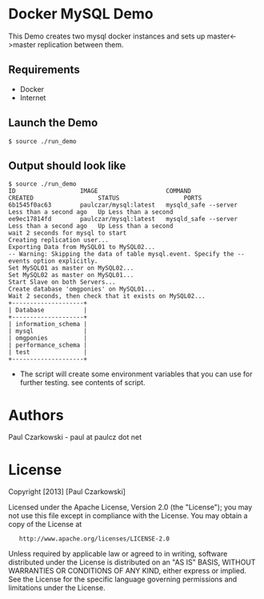 # Docker MySQL Demo

This Demo creates two mysql docker instances and sets up master<->master replication between them.

## Requirements

* Docker
* Internet

## Launch the Demo


```
$ source ./run_demo
```


## Output should look like

```
$ source ./run_demo
ID                  IMAGE                   COMMAND                CREATED                  STATUS                  PORTS
6b1545f0ac63        paulczar/mysql:latest   mysqld_safe --server   Less than a second ago   Up Less than a second                       
ee9ec17814fd        paulczar/mysql:latest   mysqld_safe --server   Less than a second ago   Up Less than a second                       
wait 2 seconds for mysql to start
Creating replication user...
Exporting Data from MySQL01 to MySQL02...
-- Warning: Skipping the data of table mysql.event. Specify the --events option explicitly.
Set MySQL01 as master on MySQL02...
Set MySQL02 as master on MySQL01...
Start Slave on both Servers...
Create database 'omgponies' on MySQL01...
Wait 2 seconds, then check that it exists on MySQL02...
+--------------------+
| Database           |
+--------------------+
| information_schema |
| mysql              |
| omgponies          |
| performance_schema |
| test               |
+--------------------+
```

* The script will create some environment variables that you can use for further testing.   see contents of script.

# Authors

Paul Czarkowski - paul at paulcz dot net

# License

Copyright [2013] [Paul Czarkowski]

   Licensed under the Apache License, Version 2.0 (the "License");
   you may not use this file except in compliance with the License.
   You may obtain a copy of the License at

       http://www.apache.org/licenses/LICENSE-2.0

   Unless required by applicable law or agreed to in writing, software
   distributed under the License is distributed on an "AS IS" BASIS,
   WITHOUT WARRANTIES OR CONDITIONS OF ANY KIND, either express or implied.
   See the License for the specific language governing permissions and
   limitations under the License.